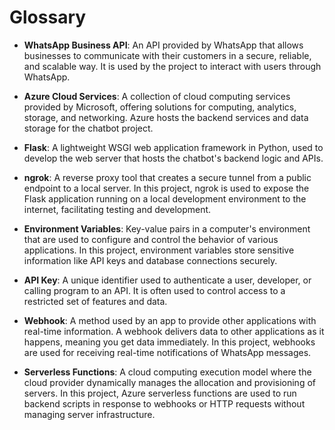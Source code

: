 # Glossary

- **WhatsApp Business API**: An API provided by WhatsApp that allows businesses to communicate with their customers in a secure, reliable, and scalable way. It is used by the project to interact with users through WhatsApp.

- **Azure Cloud Services**: A collection of cloud computing services provided by Microsoft, offering solutions for computing, analytics, storage, and networking. Azure hosts the backend services and data storage for the chatbot project.

- **Flask**: A lightweight WSGI web application framework in Python, used to develop the web server that hosts the chatbot's backend logic and APIs.

- **ngrok**: A reverse proxy tool that creates a secure tunnel from a public endpoint to a local server. In this project, ngrok is used to expose the Flask application running on a local development environment to the internet, facilitating testing and development.

- **Environment Variables**: Key-value pairs in a computer's environment that are used to configure and control the behavior of various applications. In this project, environment variables store sensitive information like API keys and database connections securely.

- **API Key**: A unique identifier used to authenticate a user, developer, or calling program to an API. It is often used to control access to a restricted set of features and data.

- **Webhook**: A method used by an app to provide other applications with real-time information. A webhook delivers data to other applications as it happens, meaning you get data immediately. In this project, webhooks are used for receiving real-time notifications of WhatsApp messages.

- **Serverless Functions**: A cloud computing execution model where the cloud provider dynamically manages the allocation and provisioning of servers. In this project, Azure serverless functions are used to run backend scripts in response to webhooks or HTTP requests without managing server infrastructure.
